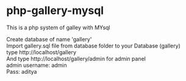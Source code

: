 # php-gallery-mysql
This is a php system of galley with MYsql


Create database of name 'gallery'<br>
Import gallery.sql file from database folder to your Database (gallery) <br>
type http://localhost/gallery<br>
And type http://localhost/gallery/admin for admin panel<br>
admin username: admin <br>
Pass: aditya
